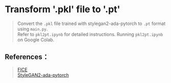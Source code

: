 # Transform '.pkl' file to '.pt'

>Convert the `.pkl` file trained with stylegan2-ada-pytorch to `.pt` format using `main.py`.  
>Refer to `pkl2pt.ipynb` for detailed instructions.
>Running `pkl2pt.ipynb` on Google Colab.

## References： 
>[FICE](https://github.com/MartinPernus/FICE)  
>[StyleGAN2-ada-pytorch](https://github.com/NVlabs/stylegan2-ada-pytorch)
